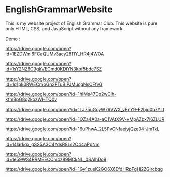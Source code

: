 # EnglishGrammarWebsite
This is my website project of English Grammar Club. This website is pure only HTML, CSS, and JavaScript without any framework.

Demo :

https://drive.google.com/open?id=1EZDWmi6FCaQUMv3acy2811Y_HR4j4WOA

https://drive.google.com/open?id=1sY2NZ6C9gkVECmd0KDiYN3kbf5bdc7SZ

https://drive.google.com/open?id=1d1pk0RWECmoGn2PTuBIPJMucgNsCFfvG

https://drive.google.com/open?id=1hIMs47Dp2wClh-kfmBpG8g2kozWHTQ0v

https://drive.google.com/open?id=1LJ75uGoyW76VWX_vEnY9-E2bjd0b7YLt

https://drive.google.com/open?id=1QZa4A0a-aC1VAtX9V-xMpAZbx7I6ZLUR

https://drive.google.com/open?id=16uPhwA_2L5l1vCNfaeiyjQze04-JmTxL

https://drive.google.com/open?id=14larkqx_gSS5A3C4YdsR8Ls2C44aPpNm

https://drive.google.com/open?id=1e59WS4RRMEECCm4z89MCkNL_0SAlhDo9

https://drive.google.com/open?id=1Gy1zueK2GO6X6EfdHRpFgHj2ZGlrcbqg
